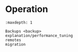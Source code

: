# Operation

```{toctree}
:maxdepth: 1

Backups <backup>
explanation/performance_tuning
remotes
migration
```
